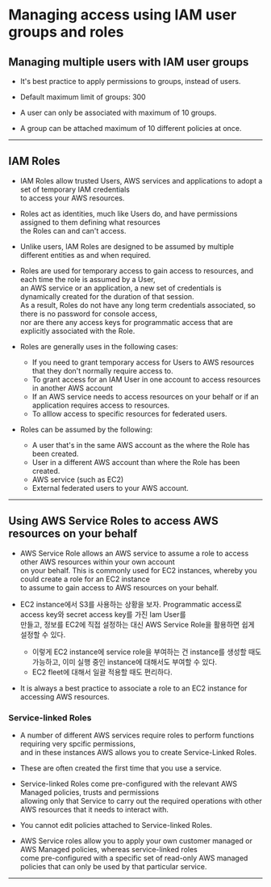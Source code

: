 # Managing access using IAM user groups and roles

## Managing multiple users with IAM user groups

- It's best practice to apply permissions to groups, instead of users.
- Default maximum limit of groups: 300
- A user can only be associated with maximum of 10 groups.

- A group can be attached maximum of 10 different policies at once.

---

## IAM Roles

- IAM Roles allow trusted Users, AWS services and applications to adopt a set of temporary IAM credentials  
  to access your AWS resources.

- Roles act as identities, much like Users do, and have permissions assigned to them defining what resources  
  the Roles can and can't access.

- Unlike users, IAM Roles are designed to be assumed by multiple different entities as and when required.

- Roles are used for temporary access to gain access to resources, and each time the role is assumed by a User,  
  an AWS service or an application, a new set of credentials is dynamically created for the duration of that session.  
  As a result, Roles do not have any long term credentials associated, so there is no password for console access,  
  nor are there any access keys for programmatic access that are explicitly associated with the Role.

- Roles are generally uses in the following cases:

  - If you need to grant temporary access for Users to AWS resources that they don't normally require access to.
  - To grant access for an IAM User in one account to access resources in another AWS account
  - If an AWS service needs to access resources on your behalf or if an application requires access to resources.
  - To alllow access to specific resources for federated users.

- Roles can be assumed by the following:

  - A user that's in the same AWS account as the where the Role has been created.
  - User in a different AWS account than where the Role has been created.
  - AWS service (such as EC2)
  - External federated users to your AWS account.

---

## Using AWS Service Roles to access AWS resources on your behalf

- AWS Service Role allows an AWS service to assume a role to access other AWS resources within your own account  
  on your behalf. This is commonly used for EC2 instances, whereby you could create a role for an EC2 instance  
  to assume to gain access to AWS resources on your behalf.

- EC2 instance에서 S3를 사용하는 상황을 보자. Programmatic access로 access key와 secret access key를 가진 Iam User를  
  만들고, 정보를 EC2에 직접 설정하는 대신 AWS Service Role을 활용하면 쉽게 설정할 수 있다.

  - 이렇게 EC2 instance에 service role을 부여하는 건 instance를 생성할 때도 가능하고, 이미 실행 중인 instance에 대해서도 부여할 수 있다.
  - EC2 fleet에 대해서 일괄 적용할 때도 편리하다.

- It is always a best practice to associate a role to an EC2 instance for accessing AWS resources.

### Service-linked Roles

- A number of different AWS services require roles to perform functions requiring very spcific permissions,  
  and in these instances AWS allows you to create Service-Linked Roles.

- These are often created the first time that you use a service.

- Service-linked Roles come pre-configured with the relevant AWS Managed policies, trusts and permissions  
  allowing only that Service to carry out the required operations with other AWS resources that it needs to interact with.

- You cannot edit policies attached to Service-linked Roles.

- AWS Service roles allow you to apply your own customer managed or AWS Managed policies, whereas service-linked roles  
  come pre-configured with a specific set of read-only AWS managed policies that can only be used by that particular service.

---
